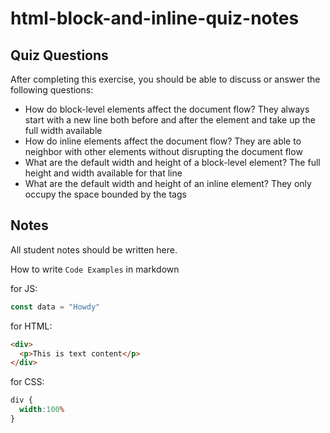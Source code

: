 # html-block-and-inline-quiz-notes

## Quiz Questions

After completing this exercise, you should be able to discuss or answer the following questions:

- How do block-level elements affect the document flow?
They always start with a new line both before and after the element and take up the full width available
- How do inline elements affect the document flow?
They are able to neighbor with other elements without disrupting the document flow
- What are the default width and height of a block-level element?
The full height and width available for that line
- What are the default width and height of an inline element?
They only occupy the space bounded by the tags
## Notes

All student notes should be written here.


How to write `Code Examples` in markdown

for JS:
```javascript
const data = "Howdy"
```

for HTML:
```html
<div>
  <p>This is text content</p>
</div>
```

for CSS:
```css
div {
  width:100%
}
```
